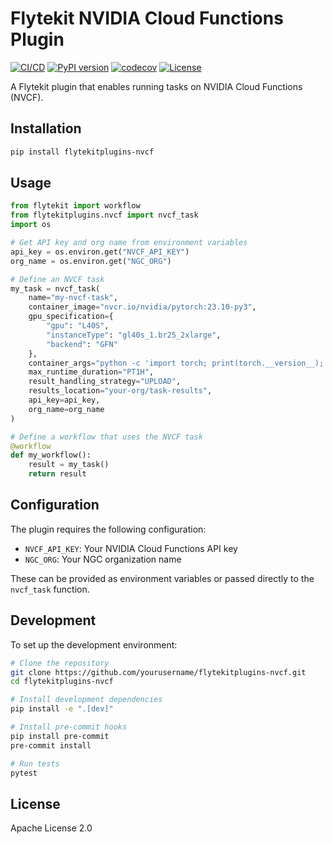 # Flytekit NVIDIA Cloud Functions Plugin

[![CI/CD](https://github.com/ansjindal/flytekitplugins-nvcf/actions/workflows/ci.yml/badge.svg)](https://github.com/yourusername/flytekitplugins-nvcf/actions/workflows/ci.yml)
[![PyPI version](https://badge.fury.io/py/flytekitplugins-nvcf.svg)](https://badge.fury.io/py/flytekitplugins-nvcf)
[![codecov](https://codecov.io/gh/ansjindal/flytekitplugins-nvcf/branch/main/graph/badge.svg)](https://codecov.io/gh/ansjindal/flytekitplugins-nvcf)
[![License](https://img.shields.io/badge/License-Apache%202.0-blue.svg)](https://opensource.org/licenses/Apache-2.0)

A Flytekit plugin that enables running tasks on NVIDIA Cloud Functions (NVCF).

## Installation

```bash
pip install flytekitplugins-nvcf
```

## Usage

```python
from flytekit import workflow
from flytekitplugins.nvcf import nvcf_task
import os

# Get API key and org name from environment variables
api_key = os.environ.get("NVCF_API_KEY")
org_name = os.environ.get("NGC_ORG")

# Define an NVCF task
my_task = nvcf_task(
    name="my-nvcf-task",
    container_image="nvcr.io/nvidia/pytorch:23.10-py3",
    gpu_specification={
        "gpu": "L40S",
        "instanceType": "gl40s_1.br25_2xlarge",
        "backend": "GFN"
    },
    container_args="python -c 'import torch; print(torch.__version__); print(torch.cuda.is_available())'",
    max_runtime_duration="PT1H",
    result_handling_strategy="UPLOAD",
    results_location="your-org/task-results",
    api_key=api_key,
    org_name=org_name
)

# Define a workflow that uses the NVCF task
@workflow
def my_workflow():
    result = my_task()
    return result
```

## Configuration

The plugin requires the following configuration:

- `NVCF_API_KEY`: Your NVIDIA Cloud Functions API key
- `NGC_ORG`: Your NGC organization name

These can be provided as environment variables or passed directly to the `nvcf_task` function.

## Development

To set up the development environment:

```bash
# Clone the repository
git clone https://github.com/yourusername/flytekitplugins-nvcf.git
cd flytekitplugins-nvcf

# Install development dependencies
pip install -e ".[dev]"

# Install pre-commit hooks
pip install pre-commit
pre-commit install

# Run tests
pytest
```

## License

Apache License 2.0

